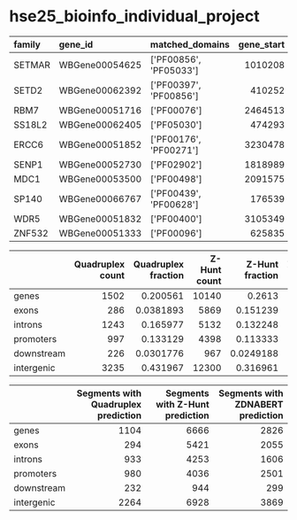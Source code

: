 # hse25_bioinfo_individual_project

| family   | gene_id        | matched_domains        |   gene_start |   gene_end |
|:---------|:---------------|:-----------------------|-------------:|-----------:|
| SETMAR   | WBGene00054625 | ['PF00856', 'PF05033'] |      1010208 |    1011716 |
| SETD2    | WBGene00062392 | ['PF00397', 'PF00856'] |       410252 |     415708 |
| RBM7     | WBGene00051716 | ['PF00076']            |      2464513 |    2466527 |
| SS18L2   | WBGene00062405 | ['PF05030']            |       474293 |     475160 |
| ERCC6    | WBGene00051852 | ['PF00176', 'PF00271'] |      3230478 |    3245668 |
| SENP1    | WBGene00052730 | ['PF02902']            |      1818989 |    1821988 |
| MDC1     | WBGene00053500 | ['PF00498']            |      2091575 |    2092962 |
| SP140    | WBGene00066767 | ['PF00439', 'PF00628'] |       176539 |     185416 |
| WDR5     | WBGene00051832 | ['PF00400']            |      3105349 |    3109224 |
| ZNF532   | WBGene00051333 | ['PF00096']            |       625835 |     628021 |


|            |   Quadruplex count |   Quadruplex fraction |   Z-Hunt count |   Z-Hunt fraction |   ZDNABERT count |   ZDNABERT fraction |   background |
|:-----------|-------------------:|----------------------:|---------------:|------------------:|-----------------:|--------------------:|-------------:|
| genes      |               1502 |             0.200561  |          10140 |         0.2613    |             4247 |           0.234188  |    0.478726  |
| exons      |                286 |             0.0381893 |           5869 |         0.151239  |             2459 |           0.135594  |    0.266548  |
| introns    |               1243 |             0.165977  |           5132 |         0.132248  |             1978 |           0.109071  |    0.21358   |
| promoters  |                997 |             0.133129  |           4398 |         0.113333  |             2584 |           0.142487  |    0.200613  |
| downstream |                226 |             0.0301776 |            967 |         0.0249188 |              309 |           0.0170389 |    0.0425487 |
| intergenic |               3235 |             0.431967  |          12300 |         0.316961  |             6558 |           0.361621  |    0.521274  |


|            |   Segments with Quadruplex prediction |   Segments with Z-Hunt prediction |   Segments with ZDNABERT prediction |
|:-----------|--------------------------------------:|----------------------------------:|------------------------------------:|
| genes      |                                  1104 |                              6666 |                                2826 |
| exons      |                                   294 |                              5421 |                                2055 |
| introns    |                                   933 |                              4253 |                                1606 |
| promoters  |                                   980 |                              4036 |                                2501 |
| downstream |                                   232 |                               944 |                                 299 |
| intergenic |                                  2264 |                              6928 |                                3869 |
